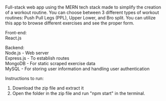Full-stack web app using the MERN tech stack made to simplify the creation of a workout routine. You can choose between 3 different types of workout routines: Push Pull Legs (PPL), Upper Lower, and Bro split. You can utilize this app to browse different exercises and see the proper form.

Front-end:<br>
React.js

Backend:<br>
Node.js - Web server<br>
Express.js - To establish routes<br>
MongoDB - For static scraped exercise data<br>
MySQL - For storing user information and handling user authentication<br>

Instructions to run:

1. Download the zip file and extract it
2. Open the folder in the zip file and run "npm start" in the terminal.